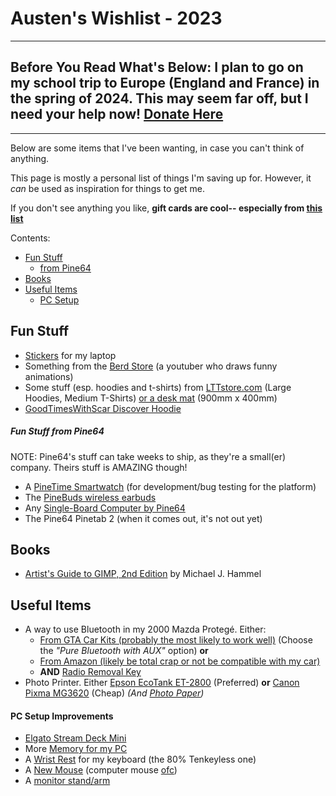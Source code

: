 # Austen's Wishlist - 2023

--------

##  **Before You Read What's Below:** I plan to go on my school trip to Europe (England and France) in the spring of 2024. This may seem far off, but I need your help now! [Donate Here](https://my.passports.com/students/pay?s=20241172&d=2007-05-18)

--------

Below are some items that I've been wanting, in case you can't think of anything.

This page is mostly a personal list of things I'm saving up for. However, it *can* be used as inspiration for things to get me.

If you don't see anything you like, **gift cards are cool-- especially from [this list](/pages/giftcards)**

Contents:
- [Fun Stuff](#fun-stuff)
    * [from Pine64](#fun-stuff-from-pine64)
- [Books](#books) 
- [Useful Items](#useful-items)
    * [PC Setup](#pc-setup-improvements)

## Fun Stuff
- [Stickers](https://www.amazon.com/Vankie-Programming-Developers-Programmers-Developper/dp/B0995DTF87/) for my laptop
- Something from the [Berd Store](https://hahahaimyourstorenow.com/) (a youtuber who draws funny animations)
- Some stuff (esp. hoodies and t-shirts) from [LTTstore.com](https://lttstore.com) (Large Hoodies, Medium T-Shirts) [or a desk mat](https://www.lttstore.com/products/deskpad?variant=33074344362087) (900mm x 400mm)
- [GoodTimesWithScar Discover Hoodie](https://goodtimeswithscar.store/discover-hoodie/?variant=82849359&kw=store)

##### Fun Stuff from Pine64
NOTE: Pine64's stuff can take weeks to ship, as they're a small(er) company. Theirs stuff is AMAZING though!

- A [PineTime Smartwatch](https://pine64.com/product/pinetime-smartwatch-sealed/) (for development/bug testing for the platform)
- The [PineBuds wireless earbuds](https://pine64.com/product/pinebuds-pro-open-firmware-capable-anc-wireless-earbuds/)
- Any [Single-Board Computer by Pine64](https://pine64.com/product-category/single-board-computers/)
- The Pine64 Pinetab 2 (when it comes out, it's not out yet)

## Books
- [Artist's Guide to GIMP, 2nd Edition](https://nostarch.com/gimp2) by Michael J. Hammel


## Useful Items
- A way to use Bluetooth in my 2000 Mazda Protegé. Either:
   - [From GTA Car Kits (probably the most likely to work well)](https://www.gtacarkits.com/product/mazda-tribute-2002-2006-iphone-aux-kit/) (Choose the *"Pure Bluetooth with AUX"* option) __or__
   - [From Amazon (likely be total crap or not be compatible with my car)](https://www.amazon.com/Digital-Compatible-Bluetooth-Function-charging/dp/B014QZHR28)
   - **AND** [Radio Removal Key](https://www.amazon.com/Automotive-Stainless-Disassembly-Frequency-Converter/dp/B092ZTS532/)
- Photo Printer. Either [Epson EcoTank ET-2800](https://www.amazon.com/gp/product/B096N8CNBZ?tag=rtings-pt-r-amazon-20&ie=UTF8) (Preferred) **or** [Canon Pixma MG3620](https://www.amazon.com/gp/product/B010A7TZ76?tag=rtings-pt-r-amazon-20&ie=UTF8) (Cheap) *(And [Photo Paper](https://www.amazon.com/dp/B0000721Z3?tag=expertphotog-20&th=1))*


#### PC Setup Improvements
- [Elgato Stream Deck Mini](https://www.amazon.com/Elgato-Stream-Deck-Mini-customizable/dp/B07DYRS1WH/)
- More [Memory for my PC](https://pcpartpicker.com/product/Mnwkcf/patriot-viper-steel-8-gb-2-x-4-gb-ddr4-3200-cl16-memory-pvs48g320c6k) 
- A [Wrist Rest](https://www.amazon.com/Redragon-P036-Computer-Ergonomic-Anti-Slip/dp/B095WCCBM3/) for my keyboard (the 80% Tenkeyless one)
- A [New Mouse](https://www.amazon.com/Razer-Basilisk-HyperSpeed-Wireless-Gaming/dp/B07YPBQSCK/) (computer mouse [ofc](https://www.urbandictionary.com/define.php?term=ofc))
- A [monitor stand/arm](https://www.amazon.com/VIVO-Monitor-Adjustable-Articulating-STAND-V001/dp/B00B21TLQU/)

